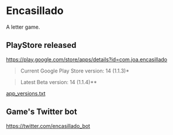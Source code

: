 # Encasillado

A letter game.

## PlayStore released

https://play.google.com/store/apps/details?id=com.joa.encasillado

 > Current Google Play Store version: 14 (1.1.3)*
 
 > Latest Beta version: 14 (1.1.4)**

[app_versions.txt](app_versions.txt) 

## Game's Twitter bot

https://twitter.com/encasillado_bot
